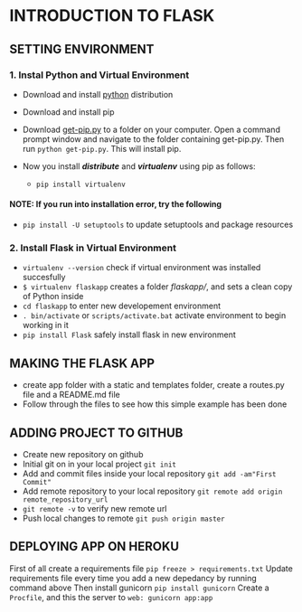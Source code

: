 # INTRODUCTION TO FLASK

## SETTING ENVIRONMENT

### 1. Instal Python and Virtual Environment

* Download and install [python](https://www.python.org/downloads/) distribution
* Download and install pip
* Download [get-pip.py](https://bootstrap.pypa.io/get-pip.py) to a folder on your computer. Open a command prompt window and navigate to the folder containing get-pip.py. Then run `python get-pip.py`. This will install pip.
* Now you install **_distribute_** and _**virtualenv**_ using pip as follows:

  * `pip install virtualenv`

#### NOTE: If you run into installation error, try the following

* `pip install -U setuptools` to update setuptools and package resources

### 2. Install Flask in Virtual Environment

* `virtualenv --version` check if virtual environment was installed succesfully
* `$ virtualenv flaskapp` creates a folder _flaskapp/_, and sets a clean copy of Python inside
* `cd flaskapp` to enter new developement environment
* `. bin/activate` or `scripts/activate.bat` activate environment to begin working in it
* `pip install Flask` safely install flask in new environment

## MAKING THE FLASK APP

* create app folder with a static and templates folder, create a routes.py file and a README.md file
* Follow through the files to see how this simple example has been done

## ADDING PROJECT TO GITHUB

* Create new repository on github
* Initial git on in your local project `git init`
* Add and commit files inside your local repository `git add -am"First Commit"`
* Add remote repository to your local repository `git remote add origin remote_repository_url`
* `git remote -v` to verify new remote url
* Push local changes to remote `git push origin master`

## DEPLOYING APP ON HEROKU

First of all create a requirements file `pip freeze > requirements.txt`
Update requirements file every time you add a new depedancy by running command above
Then install gunicorn `pip install gunicorn`
Create a `Procfile`, and this the server to `web: gunicorn app:app`
